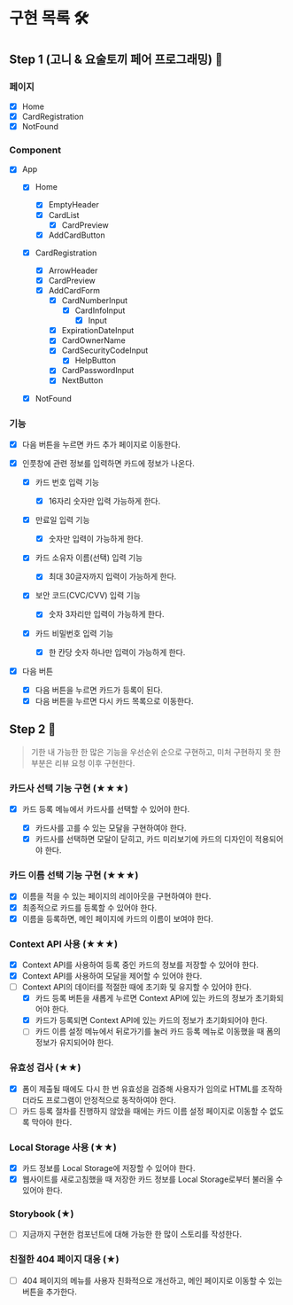 # 구현 목록 🛠

## Step 1 (고니 & 요술토끼 페어 프로그래밍) 📗

### 페이지

- [x] Home
- [x] CardRegistration
- [x] NotFound

### Component

- [x] App

  - [x] Home

    - [x] EmptyHeader
    - [x] CardList
      - [x] CardPreview
    - [x] AddCardButton

  - [x] CardRegistration

    - [x] ArrowHeader
    - [x] CardPreview
    - [x] AddCardForm
      - [x] CardNumberInput
        - [x] CardInfoInput
          - [x] Input
      - [x] ExpirationDateInput
      - [x] CardOwnerName
      - [x] CardSecurityCodeInput
        - [x] HelpButton
      - [x] CardPasswordInput
      - [x] NextButton

  - [x] NotFound

### 기능

- [x] 다음 버튼을 누르면 카드 추가 페이지로 이동한다.

- [x] 인풋창에 관련 정보를 입력하면 카드에 정보가 나온다.

  - [x] 카드 번호 입력 기능

    - [x] 16자리 숫자만 입력 가능하게 한다.

  - [x] 만료일 입력 기능

    - [x] 숫자만 입력이 가능하게 한다.

  - [x] 카드 소유자 이름(선택) 입력 기능

    - [x] 최대 30글자까지 입력이 가능하게 한다.

  - [x] 보안 코드(CVC/CVV) 입력 기능

    - [x] 숫자 3자리만 입력이 가능하게 한다.

  - [x] 카드 비밀번호 입력 기능
    - [x] 한 칸당 숫자 하나만 입력이 가능하게 한다.

- [x] 다음 버튼

  - [x] 다음 버튼을 누르면 카드가 등록이 된다.
  - [x] 다음 버튼을 누르면 다시 카드 목록으로 이동한다.

## Step 2 📘

> 기한 내 가능한 한 많은 기능을 우선순위 순으로 구현하고, 미처 구현하지 못 한 부분은 리뷰 요청 이후 구현한다.

### 카드사 선택 기능 구현 (★★★)

- [x] 카드 등록 메뉴에서 카드사를 선택할 수 있어야 한다.

  - [x] 카드사를 고를 수 있는 모달을 구현하여야 한다.
  - [x] 카드사를 선택하면 모달이 닫히고, 카드 미리보기에 카드의 디자인이 적용되어야 한다.

### 카드 이름 선택 기능 구현 (★★★)

- [x] 이름을 적을 수 있는 페이지의 레이아웃을 구현하여야 한다.
- [x] 최종적으로 카드를 등록할 수 있어야 한다.
- [x] 이름을 등록하면, 메인 페이지에 카드의 이름이 보여야 한다.

### Context API 사용 (★★★)

- [x] Context API를 사용하여 등록 중인 카드의 정보를 저장할 수 있어야 한다.
- [x] Context API를 사용하여 모달을 제어할 수 있어야 한다.
- [ ] Context API의 데이터를 적절한 때에 초기화 및 유지할 수 있어야 한다.
  - [x] 카드 등록 버튼을 새롭게 누르면 Context API에 있는 카드의 정보가 초기화되어야 한다.
  - [x] 카드가 등록되면 Context API에 있는 카드의 정보가 초기화되어야 한다.
  - [ ] 카드 이름 설정 메뉴에서 뒤로가기를 눌러 카드 등록 메뉴로 이동했을 때 폼의 정보가 유지되어야 한다.

### 유효성 검사 (★★)

- [x] 폼이 제출될 때에도 다시 한 번 유효성을 검증해 사용자가 임의로 HTML를 조작하더라도 프로그램이 안정적으로 동작하여야 한다.
- [ ] 카드 등록 절차를 진행하지 않았을 때에는 카드 이름 설정 페이지로 이동할 수 없도록 막아야 한다.

### Local Storage 사용 (★★)

- [x] 카드 정보를 Local Storage에 저장할 수 있어야 한다.
- [x] 웹사이트를 새로고침했을 때 저장한 카드 정보를 Local Storage로부터 불러올 수 있어야 한다.

### Storybook (★)

- [ ] 지금까지 구현한 컴포넌트에 대해 가능한 한 많이 스토리를 작성한다.

### 친절한 404 페이지 대응 (★)

- [ ] 404 페이지의 메뉴를 사용자 친화적으로 개선하고, 메인 페이지로 이동할 수 있는 버튼을 추가한다.
